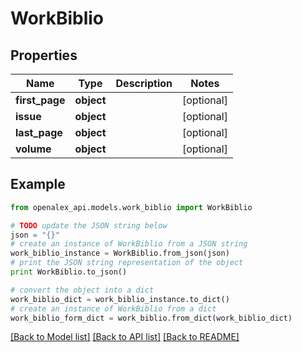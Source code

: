 # WorkBiblio


## Properties

Name | Type | Description | Notes
------------ | ------------- | ------------- | -------------
**first_page** | **object** |  | [optional] 
**issue** | **object** |  | [optional] 
**last_page** | **object** |  | [optional] 
**volume** | **object** |  | [optional] 

## Example

```python
from openalex_api.models.work_biblio import WorkBiblio

# TODO update the JSON string below
json = "{}"
# create an instance of WorkBiblio from a JSON string
work_biblio_instance = WorkBiblio.from_json(json)
# print the JSON string representation of the object
print WorkBiblio.to_json()

# convert the object into a dict
work_biblio_dict = work_biblio_instance.to_dict()
# create an instance of WorkBiblio from a dict
work_biblio_form_dict = work_biblio.from_dict(work_biblio_dict)
```
[[Back to Model list]](../README.md#documentation-for-models) [[Back to API list]](../README.md#documentation-for-api-endpoints) [[Back to README]](../README.md)


